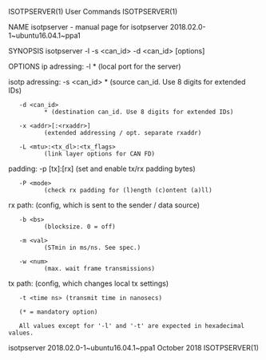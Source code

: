 ISOTPSERVER(1)                                                     User Commands                                                    ISOTPSERVER(1)

NAME
       isotpserver - manual page for isotpserver 2018.02.0-1~ubuntu16.04.1~ppa1

SYNOPSIS
       isotpserver -l <port> -s <can_id> -d <can_id> [options] <CAN interface>

OPTIONS
   ip adressing:
       -l <port>
              * (local port for the server)

   isotp adressing:
       -s <can_id>
              * (source can_id. Use 8 digits for extended IDs)

       -d <can_id>
              * (destination can_id. Use 8 digits for extended IDs)

       -x <addr>[:<rxaddr>]
              (extended addressing / opt. separate rxaddr)

       -L <mtu>:<tx_dl>:<tx_flags>
              (link layer options for CAN FD)

   padding:
       -p [tx]:[rx]
              (set and enable tx/rx padding bytes)

       -P <mode>
              (check rx padding for (l)ength (c)ontent (a)ll)

   rx path:
              (config, which is sent to the sender / data source)

       -b <bs>
              (blocksize. 0 = off)

       -m <val>
              (STmin in ms/ns. See spec.)

       -w <num>
              (max. wait frame transmissions)

   tx path:
              (config, which changes local tx settings)

       -t <time ns> (transmit time in nanosecs)

       (* = mandatory option)

       All values except for '-l' and '-t' are expected in hexadecimal values.

isotpserver 2018.02.0-1~ubuntu16.04.1~ppa1                         October 2018                                                     ISOTPSERVER(1)
